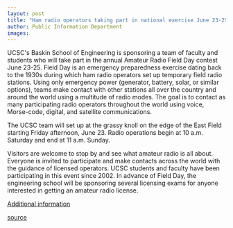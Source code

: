 ```yaml
---
layout: post
title: "Ham radio operators taking part in national exercise June 23-25"
author: Public Information Department
images:
---
```


UCSC's Baskin School of Engineering is sponsoring a team of faculty and students who will take part in the annual Amateur Radio Field Day contest June 23-25. Field Day is an emergency preparedness exercise dating back to the 1930s during which ham radio operators set up temporary field radio stations. Using only emergency power (generator, battery, solar, or similar options), teams make contact with other stations all over the country and around the world using a multitude of radio modes. The goal is to contact as many participating radio operators throughout the world using voice, Morse-code, digital, and satellite communications.

The UCSC team will set up at the grassy knoll on the edge of the East Field starting Friday afternoon, June 23. Radio operations begin at 10 a.m. Saturday and end at 11 a.m. Sunday.

Visitors are welcome to stop by and see what amateur radio is all about. Everyone is invited to participate and make contacts across the world with the guidance of licensed operators. UCSC students and faculty have been participating in this event since 2002\. In advance of Field Day, the engineering school will be sponsoring several licensing exams for anyone interested in getting an amateur radio license.

[Additional information][1]

[1]: http://ieee.soe.ucsc.edu/ham/

[source](http://www1.ucsc.edu/currents/05-06/06-19/brief-radio.asp "Permalink to brief-radio")
